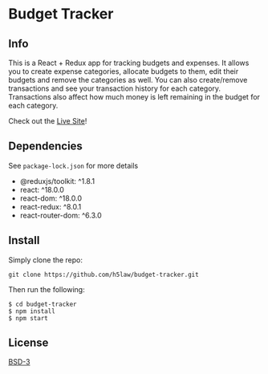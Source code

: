 # Budget Tracker

## Info
This is a React + Redux app for tracking budgets and expenses. It allows you
to create expense categories, allocate budgets to them, edit their budgets and
remove the categories as well. You can also create/remove transactions and see
your transaction history for each category. Transactions also affect how much
money is left remaining in the budget for each category.

Check out the [Live Site](https://budgetredux.netlify.app/)!

## Dependencies
See `package-lock.json` for more details
 - @reduxjs/toolkit: ^1.8.1
 - react: ^18.0.0
 - react-dom: ^18.0.0
 - react-redux: ^8.0.1
 - react-router-dom: ^6.3.0

## Install
Simply clone the repo:
```
git clone https://github.com/h5law/budget-tracker.git
```
Then run the following:
```
$ cd budget-tracker
$ npm install
$ npm start
```

## License
[BSD-3](https://choosealicense.com/licenses/bsd-3-clause/)
